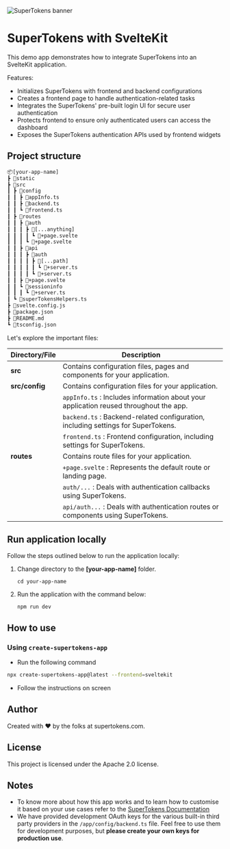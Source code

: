 ![SuperTokens banner](https://raw.githubusercontent.com/supertokens/supertokens-logo/master/images/Artboard%20%E2%80%93%2027%402x.png)

# SuperTokens with SvelteKit

This demo app demonstrates how to integrate SuperTokens into an SvelteKit application.

Features:

-   Initializes SuperTokens with frontend and backend configurations
-   Creates a frontend page to handle authentication-related tasks
-   Integrates the SuperTokens' pre-built login UI for secure user authentication
-   Protects frontend to ensure only authenticated users can access the dashboard
-   Exposes the SuperTokens authentication APIs used by frontend widgets

## Project structure

```txt
📦[your-app-name]
┣ 📂static
┣ 📂src
┃ ┣ 📂config
┃ ┃ ┣ 📜appInfo.ts
┃ ┃ ┣ 📜backend.ts
┃ ┃ ┗ 📜frontend.ts
┃ ┣ 📂routes
┃ ┃ ┣ 📂auth
┃ ┃ ┃ ┣ 📂[...anything]
┃ ┃ ┃ ┃ ┗ 📜+page.svelte
┃ ┃ ┃ ┗ 📜+page.svelte
┃ ┃ ┣ 📂api
┃ ┃ ┃ ┣ 📂auth
┃ ┃ ┃ ┃ ┣ 📂[...path]
┃ ┃ ┃ ┃ ┃ ┗ 📜+server.ts
┃ ┃ ┃ ┃ ┗ 📜+server.ts
┃ ┃ ┣ 📜+page.svelte
┃ ┃ ┗ 📂sessioninfo
┃ ┃ ┃ ┗ 📜+server.ts
┃ ┗ 📜superTokensHelpers.ts
┣ 📜svelte.config.js
┣ 📜package.json
┣ 📜README.md
┗ 📜tsconfig.json
```

Let's explore the important files:

| Directory/File | Description                                                                           |
| -------------- | ------------------------------------------------------------------------------------- |
| **src**        | Contains configuration files, pages and components for your application.              |
| **src/config** | Contains configuration files for your application.                                    |
|                | `appInfo.ts` : Includes information about your application reused throughout the app. |
|                | `backend.ts` : Backend-related configuration, including settings for SuperTokens.     |
|                | `frontend.ts` : Frontend configuration, including settings for SuperTokens.           |
| **routes**     | Contains route files for your application.                                            |
|                | `+page.svelte` : Represents the default route or landing page.                        |
|                | `auth/...` : Deals with authentication callbacks using SuperTokens.                   |
|                | `api/auth...` : Deals with authentication routes or components using SuperTokens.     |

## Run application locally

Follow the steps outlined below to run the application locally:

1. Change directory to the **[your-app-name]** folder.

    ```shell
    cd your-app-name
    ```

2. Run the application with the command below:

    ```shell
    npm run dev
    ```

## How to use

### Using `create-supertokens-app`

-   Run the following command

```bash
npx create-supertokens-app@latest --frontend=sveltekit
```

-   Follow the instructions on screen

## Author

Created with :heart: by the folks at supertokens.com.

## License

This project is licensed under the Apache 2.0 license.

## Notes

-   To know more about how this app works and to learn how to customise it based on your use cases refer to the [SuperTokens Documentation](https://supertokens.com/docs/guides)
-   We have provided development OAuth keys for the various built-in third party providers in the `/app/config/backend.ts` file. Feel free to use them for development purposes, but **please create your own keys for production use**.
